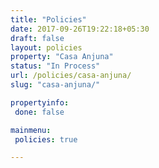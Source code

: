 ```yaml
---
title: "Policies"
date: 2017-09-26T19:22:18+05:30
draft: false
layout: policies
property: "Casa Anjuna"
status: "In Process"
url: /policies/casa-anjuna/
slug: "casa-anjuna/"

propertyinfo:
 done: false

mainmenu:
 policies: true

---
```


